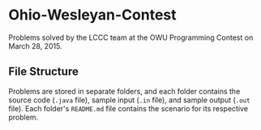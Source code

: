 # Ohio-Wesleyan-Contest
Problems solved by the LCCC team at the OWU Programming Contest on March 28, 2015.

## File Structure
Problems are stored in separate folders, and each folder contains the source code (`.java` file), sample input (`.in` file), and sample output (`.out` file). Each folder's `README.md` file contains the scenario for its respective problem.
